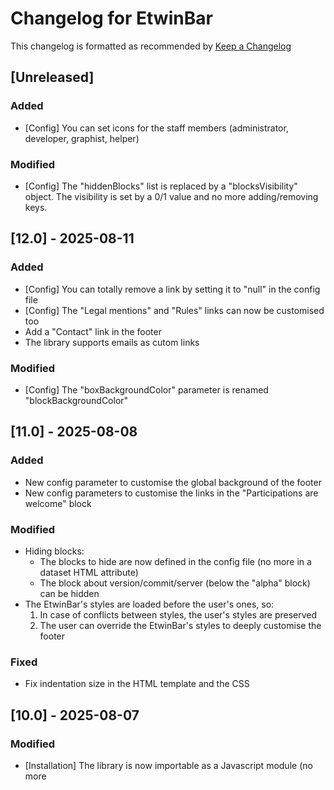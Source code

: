 # Changelog for EtwinBar
This changelog is formatted as recommended by [Keep a Changelog](https://keepachangelog.com/en/1.0.0/)

## [Unreleased]
### Added
- [Config] You can set icons for the staff members (administrator, developer, graphist, helper) 
### Modified
- [Config] The "hiddenBlocks" list is replaced by a "blocksVisibility" object. The visibility is set by a 0/1 value and no more adding/removing keys.

## [12.0] - 2025-08-11
### Added
- [Config] You can totally remove a link by setting it to "null" in the config file
- [Config] The "Legal mentions" and "Rules" links can now be customised too
- Add a "Contact" link in the footer
- The library supports emails as cutom links
### Modified
- [Config] The "boxBackgroundColor" parameter is renamed "blockBackgroundColor"

## [11.0] - 2025-08-08
### Added
- New config parameter to customise the global background of the footer
- New config parameters to customise the links in the "Participations are welcome" block
### Modified
- Hiding blocks:
    - The blocks to hide are now defined in the config file (no more in a dataset HTML attribute)
    - The block about version/commit/server (below the "alpha" block) can be hidden
- The EtwinBar's styles are loaded before the user's ones, so:
    1. In case of conflicts between styles, the user's styles are preserved
    2. The user can override the EtwinBar's styles to deeply customise the footer

### Fixed
- Fix indentation size in the HTML template and the CSS

## [10.0] - 2025-08-07
### Modified
- [Installation] The library is now importable as a Javascript module (no more <script src="etwinBar.js"> in your HTML)
- The "/etwinbar" folder is renamed "/src" (strong convention)
- The entry point of the library is renamed "index.js" (strong convention)
- The demonstration page is moved out of the lib folder for a real world usage

## [9.0] - 2025-08-07
### Modified
- [Installation] The HTML line for inserting the CSS is no more required
- [Installation] The HTML line for inserting the footer is no more required

## [8.0] - 2025-08-06
### Added
- The library can now be installed as an npm module

## [7.0] - 2025-08-05
### Fixed
- [JS] Encapsulate the EtwinBar's functions in a Javascript class to avoid interferences with the user's JS
- [CSS] Remove the last EtwinBar's styles which could have interfered with the user's styles

## [6.0] - 2025-08-02
### Added
- [Customization] The content of the "Staff" and "Thanks" blocks can be modified
### Changed
- [Customization] The styles are now defined in a config file, no more as attributes in the HTML

## [5.0] - 2025-08-01
### Added
-  [Customization] The user can change the styles of the footer (background color, text color...)

### Changed
- Add link to the wiki in the main text block

## [4.0] - 2025-08-01
### Added
- [Customization] The user can hide blocks of his choice

### Changed
- Add the missing links for Alphabounce, Dinocard and Interwheel

## [3.0] - 2025-07-31
### Changed
- Rewording of the texts to make them generic and include all useful links
## [2.0] - 2025-07-30
### Added
- Can insert the full footer of Eternaltwin (with the Piouz logo, "Thanks to" block and "Staff" block)

## [1.1] - 2025-07-30
### Added
- [a11y] Mention that the links open in a new tab

### Changed
- [Perf] Optimized generation for the list of sites

### Security 
- Add rel="noopener" attribute on links opening in a new tab
 
## [1.0] - 2025-07-29
### Added
- EtwinBar can insert an HTML footer containing the list of Eternaltwin's games.
